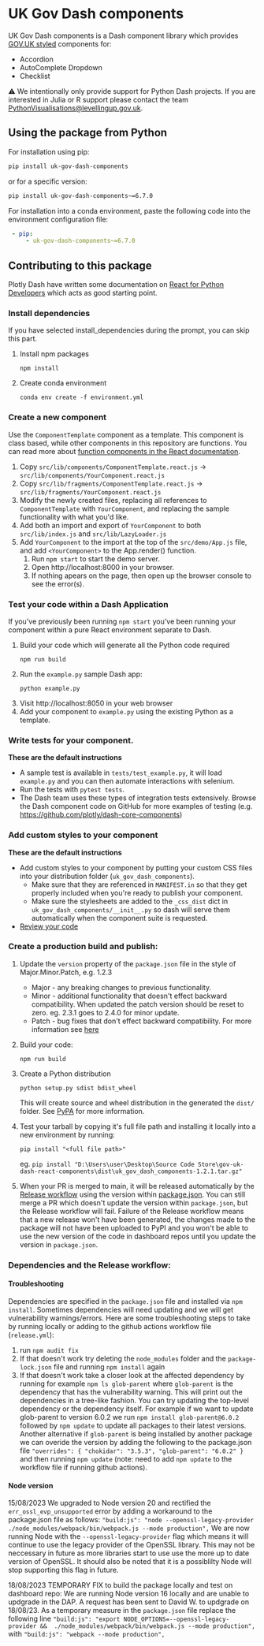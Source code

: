 # UK Gov Dash components

UK Gov Dash components is a Dash component library which provides [GOV.UK styled][design-system] components for:

- Accordion
- AutoComplete Dropdown
- Checklist

[design-system]: https://design-system.service.gov.uk/

⚠️ We intentionally only provide support for Python Dash projects.
If you are interested in Julia or R support please contact the team <PythonVisualisations@levellingup.gov.uk>.

## Using the package from Python

For installation using pip:
```sh
pip install uk-gov-dash-components
```

or for a specific version:
```sh
pip install uk-gov-dash-components~=6.7.0
```

For installation into a conda environment, paste the following code into the environment configuration file:
```yml
 - pip:
     - uk-gov-dash-components~=6.7.0
```

## Contributing to this package

Plotly Dash have written some documentation on
[React for Python Developers](https://dash.plotly.com/react-for-python-developers)
which acts as good starting point.

### Install dependencies

If you have selected install_dependencies during the prompt, you can skip this part.

1. Install npm packages
    ```
    npm install
    ```
2. Create conda environment 
    ```
    conda env create -f environment.yml 
    ```

### Create a new component

Use the `ComponentTemplate` component as a template.
This component is class based, while other components in this repository are functions.
You can read more about [function components in the React documentation](https://reactjs.org/docs/components-and-props.html#function-and-class-components). 

1. Copy `src/lib/components/ComponentTemplate.react.js` -> `src/lib/components/YourComponent.react.js`
1. Copy `src/lib/fragments/ComponentTemplate.react.js` -> `src/lib/fragments/YourComponent.react.js`
1. Modify the newly created files, replacing all references to `ComponentTemplate` with `YourComponent`, and replacing the sample functionality with what you'd like.
1. Add both an import and export of `YourComponent` to both `src/lib/index.js` and `src/lib/LazyLoader.js`
1. Add `YourComponent` to the import at the top of the `src/demo/App.js` file, and add `<YourComponent>` to the App.render() function.
    1. Run `npm start` to start the demo server.
    1. Open http://localhost:8000 in your browser.
    1. If nothing apears on the page, then open up the browser console to see the error(s).

### Test your code within a Dash Application

If you've previously been running `npm start` you've been running your component within a pure React environment separate to Dash.

1. Build your code which will generate all the Python code required
    ```
    npm run build
    ```
2. Run the `example.py` sample Dash app:
    ```
    python example.py
    ```
3. Visit http://localhost:8050 in your web browser
4. Add your component to `example.py` using the existing Python as a template.

### Write tests for your component.

__These are the default instructions__

- A sample test is available in `tests/test_example.py`, it will load `example.py` and you can then automate interactions with selenium.
- Run the tests with `pytest tests`.
- The Dash team uses these types of integration tests extensively. Browse the Dash component code on GitHub for more examples of testing (e.g. https://github.com/plotly/dash-core-components)

### Add custom styles to your component

__These are the default instructions__

- Add custom styles to your component by putting your custom CSS files into your distribution folder (`uk_gov_dash_components`).
    - Make sure that they are referenced in `MANIFEST.in` so that they get properly included when you're ready to publish your component.
    - Make sure the stylesheets are added to the `_css_dist` dict in `uk_gov_dash_components/__init__.py` so dash will serve them automatically when the component suite is requested.
- [Review your code](./review_checklist.md)

### Create a production build and publish:
1. Update the `version` property of the `package.json` file in the style of Major.Minor.Patch, e.g. 1.2.3
    - Major - any breaking changes to previous functionality.
    - Minor - additional functionality that doesn't effect backward compatibility. When updated the patch version should be reset to zero. eg. 2.3.1 goes to 2.4.0 for minor update.
    - Patch - bug fixes that don't effect backward compatibility.
    For more information see [here](https://semver.org)
1. Build your code:
    ```
    npm run build
    ```
1. Create a Python distribution
    ```
    python setup.py sdist bdist_wheel
    ```
    This will create source and wheel distribution in the generated the `dist/` folder.
    See [PyPA](https://packaging.python.org/guides/distributing-packages-using-setuptools/#packaging-your-project)
    for more information.

1. Test your tarball by copying it's full file path and installing it locally into a new environment by running:
    ```
    pip install "<full file path>"
    ```
    eg. `pip install "D:\Users\user\Desktop\Source Code Store\gov-uk-dash-react-components\dist\uk_gov_dash_components-1.2.1.tar.gz"`

1. When your PR is merged to main, it will be released automatically by the [Release workflow](.github/workflows/release.yml) using the version within [package.json](package.json).
   You can still merge a PR which doesn't update the version within `package.json`, but the Release workflow will fail.
   Failure of the Release workflow means that a new release won't have been generated, the changes made to the package will not have been uploaded to PyPI and you won't be able to use the new version of the code in dashboard repos until you update the version in `package.json`. 

### Dependencies and the Release workflow:

#### Troubleshooting


Dependencies are specified in the `package.json` file and installed via `npm install`. 
Sometimes dependencies will need updating and we will get vulnerability warnings/errors.
Here are some troubleshooting steps to take by running locally or adding to the github actions workflow file (`release.yml`):
1. run `npm audit fix` 
1. If that doesn't work try deleting the `node_modules` folder and the `package-lock.json` file and running `npm install` again
1. If that doesn't work take a closer look at the affected dependency by running for example `npm ls glob-parent` where `glob-parent` is the dependency that has the vulnerability warning. This will print out the dependencies in a tree-like fashion. You can try updating the top-level dependency or the dependency itself. For example if we want to update glob-parent to version 6.0.2 we run `npm install glob-parent@6.0.2` followed by `npm update` to update all packages to their latest versions. Another alternative if `glob-parent` is being installed by another package we can overide the version by adding the following to the package.json file 
  `"overrides": {
    "chokidar": "3.5.3",
    "glob-parent": "6.0.2"
  }` 
  and then running `npm update` (note: need to add `npm update` to the workflow file if running github actions).

#### Node version 

15/08/2023
We upgraded to Node version 20 and rectified the `err_ossl_evp_unsupported` error by adding a workaround to the package.json file as follows: 
` "build:js": "node --openssl-legacy-provider ./node_modules/webpack/bin/webpack.js --mode production", `
We are now running Node with the `--openssl-legacy-provider` flag which means it will continue to use the legacy provider of the OpenSSL library. 
This may not be neccessary in future as more libraries start to use use the more up to date version of OpenSSL. 
It should also be noted that it is a possiblilty Node will stop supporting this flag in future. 

18/08/2023 TEMPORARY FIX to build the package locally and test on dashboard repo:
We are running Node version 16 locally and are unable to updgrade in the DAP. A request has been sent to David W. to updgrade on 18/08/23. 
As a temporary measure in the `package.json` file replace the following line `"build:js": "export NODE_OPTIONS=--openssl-legacy-provider &&  ./node_modules/webpack/bin/webpack.js --mode production",`
with `"build:js": "webpack --mode production",`  

